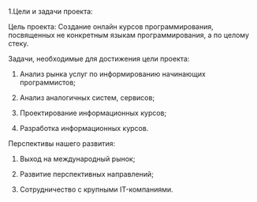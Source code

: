 1.Цели и задачи проекта:

Цель проекта: Создание онлайн курсов программирования, посвященных не конкретным языкам программирования, а по целому стеку.

Задачи, необходимые для достижения цели проекта:

1. Анализ рынка услуг по информированию начинающих программистов;

2. Анализ аналогичных систем, сервисов;

3. Проектирование информационных курсов;

4. Разработка информационных курсов.

Перспективы нашего развития:

1. Выход на международный рынок;

2. Развитие перспективных направлений;

3. Сотрудничество с крупными IT-компаниями.